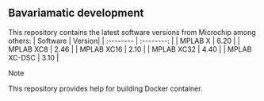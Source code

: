 ## Bavariamatic development

This repository contains the latest software versions from Microchip among others:
| Software | Version|
| :-------- | :--------: |
| MPLAB X       | 6.20 |
| MPLAB XC8     | 2.46 |
| MPLAB XC16    | 2.10 |
| MPLAB XC32    | 4.40 |
| MPLAB XC-DSC  | 3.10 |

> [!NOTE] 
> This repository provides help for building Docker container.

